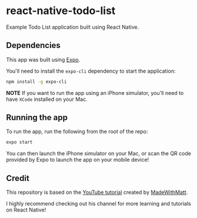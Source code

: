 # react-native-todo-list

Example Todo List application built using React Native.

## Dependencies

This app was built using [Expo](https://expo.dev/).

You'll need to install the `expo-cli` dependency to start the application:

```bash
npm install -g expo-cli
```

__NOTE__ If you want to run the app using an iPhone simulator, you'll need to have `XCode` installed on your Mac.

## Running the app

To run the app, run the following from the root of the repo:

```bash
expo start
```

You can then launch the iPhone simulator on your Mac, or scan the QR code provided by Expo to launch the app on your mobile device!

## Credit

This repository is based on the [YouTube tutorial](https://www.youtube.com/watch?v=0kL6nhutjQ8) created by [MadeWithMatt](https://www.youtube.com/c/MadeWithMatt/about).

I highly recommend checking out his channel for more learning and tutorials on React Native!
